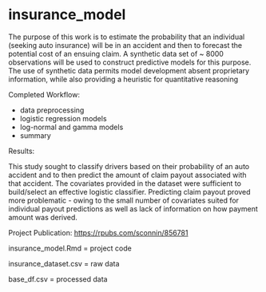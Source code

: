 # insurance_model

The purpose of this work is to estimate the probability that an individual (seeking auto insurance) will be in an accident and then to forecast the potential cost of an ensuing claim. A synthetic data set of ~ 8000 observations will be used to construct predictive models for this purpose. The use of synthetic data permits model development absent proprietary information, while also providing a heuristic for quantitative reasoning

Completed Workflow:

* data preprocessing 
* logistic regression models 
* log-normal and gamma models 
* summary 

Results:

This study sought to classify drivers based on their probability of an auto accident and to then predict the amount of claim payout associated with that accident. The covariates provided in the dataset were sufficient to build/select an effective logistic classifier. Predicting claim payout proved more problematic - owing to the small number of covariates suited for individual payout predictions as well as lack of information on how payment amount was derived. 

Project Publication: https://rpubs.com/sconnin/856781

insurance_model.Rmd = project code 

insurance_dataset.csv = raw data

base_df.csv = processed data 

